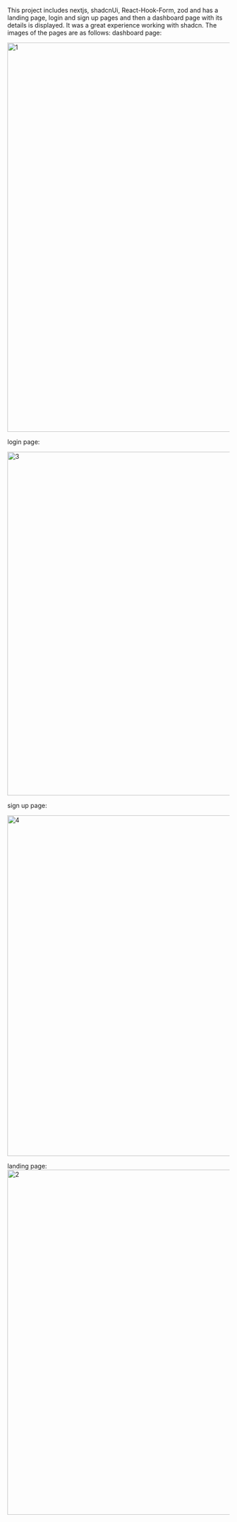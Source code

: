 This project includes nextjs, shadcnUi, React-Hook-Form, zod and has a landing page, login and sign up pages and then a dashboard page with its details is displayed. It was a great experience working with shadcn. The images of the pages are as follows:
dashboard page:

<img width="1900" height="881" alt="1" src="https://github.com/user-attachments/assets/7f4b72fd-614d-4910-9d79-60930235d0e5" />


login page:

<img width="1901" height="778" alt="3" src="https://github.com/user-attachments/assets/6fa1ef6e-d39d-4118-bad1-f5ff2d7843ac" />


sign up page:


<img width="1897" height="771" alt="4" src="https://github.com/user-attachments/assets/21d35162-c78c-45fd-a08b-474d5c506833" />



landing page:
<img width="1916" height="781" alt="2" src="https://github.com/user-attachments/assets/a2721d80-8857-4d0a-bb2b-e05b404e9e67" />
